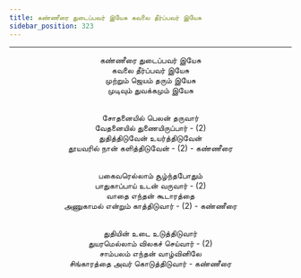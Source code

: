 ```yaml
---
title: கண்ணீரை துடைப்பவர் இயேசு கவலை தீர்ப்பவர் இயேசு
sidebar_position: 323
---
```


---
<center>
கண்ணீரை துடைப்பவர் இயேசு<br/>
கவலை தீர்ப்பவர் இயேசு<br/>
முற்றும் ஜெயம் தரும் இயேசு<br/>
முடிவும் துவக்கமும் இயேசு<br/><br/>

சோதனையில் பெலன் தருவார்<br/>
வேதனையில் துணையிருப்பார் - (2)<br/>
துதித்திடுவேன் உயர்த்திடுவேன்<br/>
தூயவரில் நான் களித்திடுவேன் - (2)         - கண்ணீரை<br/><br/>

பகைவரெல்லாம் சூழ்ந்தபோதும்<br/>
பாதுகாப்பாய் உடன் வருவார் - (2)<br/>
வாதை எந்தன் கூடாரத்தை<br/>
அணுகாமல் என்றும் காத்திடுவார் - (2)        - கண்ணீரை<br/><br/>

துதியின் உடை உடுத்திடுவார்<br/>
துயரமெல்லாம் விலகச் செய்வார் - (2)<br/>
சாம்பலம் எந்தன் வாழ்வினிலே<br/>
சிங்காரத்தை அவர் கொடுத்திடுவார்        - கண்ணீரை
</center>